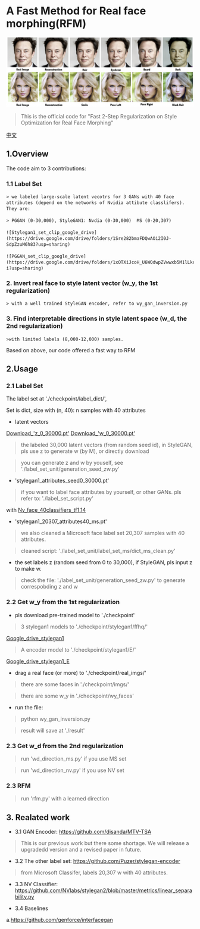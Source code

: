 # A Fast Method for Real face morphing(RFM)

![RFM](./checkpoint/img/rfm.png)

> This is the official code for "Fast 2-Step Regularization on Style Optimization for Real Face Morphing"

[中文](./readme_ch.md)

## 1.Overview

The code aim to 3 contributions:

### 1.1 Label Set
    
    > we labeled large-scale latent vecotrs for 3 GANs with 40 face attributes (depend on the networks of Nvidia attibute classlifers). They are:

    > PGGAN (0-30,000), StyleGAN1: Nvdia (0-30,000)  MS (0-20,307)

    ![Stylegan1_set_clip_google_drive](https://drive.google.com/drive/folders/1Sre282bmaFDQwAOi2I0J-SdpZzuM6h83?usp=sharing)

    ![PGGAN_set_clip_google_drive](https://drive.google.com/drive/folders/1xOTXiJcoH_U6WQdwpZVwwxb5M1lLkr-i?usp=sharing)

### 2. Invert real face to style latent vector (w_y, the 1st regularization)

    > with a well trained StyleGAN encoder, refer to wy_gan_inversion.py


### 3. Find interpretable directions in style latent space (w_d, the 2nd regularization)
    >with limited labels (8,000-12,000) samples. 

Based on above, our code offered a fast way to RFM


## 2.Usage

### 2.1 Label Set

The label set at './checkpoint/label_dict/', 

Set is dict, size with (n, 40): n samples with 40 attributes


- latent vectors

[Download_'z_0_30000.pt'](https://drive.google.com/file/d/1veL5C1tbeOmXMpBj-J_oFzXRnLFCLtR6/view?usp=sharing)
[Download_'w_0_30000.pt'](https://drive.google.com/file/d/17dWjqOuvpQB8TUJFbNPmBTD_KgdAGtzc/view?usp=sharing)

> the labeled 30,000 latent vectors (from random seed id), in StyleGAN, pls use z to generate w (by M), or directly download

> you can generate z and w by youself, see './label_set_unit/generation_seed_zw.py'


- 'stylegan1_attributes_seed0_30000.pt'

> if you want to label face attributes by yourself, or other GANs.  pls refer to: './label_set_script.py'

with [Nv_face_40classifiers_tf1.14](https://drive.google.com/drive/folders/1fIDENM6TEWdIdftbEa-UkboYA-EdgU9W?usp=sharing)

- 'stylegan1_20307_attributes40_ms.pt'

> we also cleaned a Microsoft face label set 20,307 samples with 40 attributes. 

> cleaned script: './label_set_unit/label_set_ms/dict_ms_clean.py'

- the set labels z (random seed from 0 to 30,000), if StyleGAN, pls input z to make w.
>check the file: './label_set_unit/generation_seed_zw.py' to generate correspobding z and w


### 2.2 Get w_y from the 1st regularization

- pls download pre-trained model to './checkpoint'


> 3 stylegan1 models to './checkpoint/stylegan1/ffhq/'

[Google_drive_stylegan1](https://drive.google.com/drive/folders/1b87MzzOoEu8LO34AOl0AqcF6QT-sqzI9?usp=sharing)

> A encoder model to './checkpoint/stylegan1/E/'

[Google_drive_stylegan1_E](https://drive.google.com/drive/folders/1sFxht4JPC355u4UfWnK-GNdssNO0k2iM?usp=sharing)

- drag a real face (or more) to './checkpoint/real_imgs/'

> there are some faces in './checkpoint/imgs/'

> there are some w_y in './checkpoint/wy_faces'

- run the file:

> python wy_gan_inversion.py

> result will save at './result'


### 2.3 Get w_d from the 2nd regularization

> run 'wd_direction_ms.py'  if you use MS set

> run 'wd_direction_nv.py'  if you use NV set


### 2.3 RFM

> run 'rfm.py' with a learned direction

## 3. Realated work

- 3.1 GAN Encoder: https://github.com/disanda/MTV-TSA 

> This is our previous work but there some shortage. We will release a upgradedd version and a revised paper in future.

- 3.2 The other label set: https://github.com/Puzer/stylegan-encoder

> from Microsoft Classifer, labels 20,307 w with 40 attributes.

- 3.3 NV Classifier: https://github.com/NVlabs/stylegan2/blob/master/metrics/linear_separability.py

- 3.4 Baselines

a.https://github.com/genforce/interfacegan














